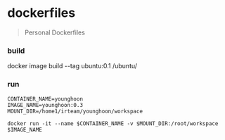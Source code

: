 # dockerfiles
> Personal Dockerfiles

### build
docker image build --tag ubuntu:0.1 /ubuntu/

### run
```
CONTAINER_NAME=younghoon
IMAGE_NAME=younghoon:0.3
MOUNT_DIR=/home1/irteam/younghoon/workspace

docker run -it --name $CONTAINER_NAME -v $MOUNT_DIR:/root/workspace $IMAGE_NAME
```
